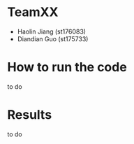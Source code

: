 # TeamXX
- Haolin Jiang (st176083)
- Diandian Guo (st175733)

# How to run the code
to do

# Results
to do
